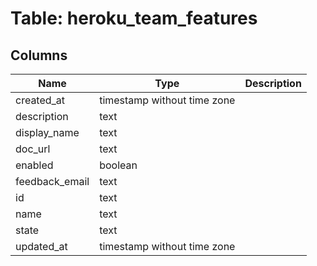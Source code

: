 
# Table: heroku_team_features

## Columns
| Name        | Type           | Description  |
| ------------- | ------------- | -----  |
|created_at|timestamp without time zone||
|description|text||
|display_name|text||
|doc_url|text||
|enabled|boolean||
|feedback_email|text||
|id|text||
|name|text||
|state|text||
|updated_at|timestamp without time zone||
